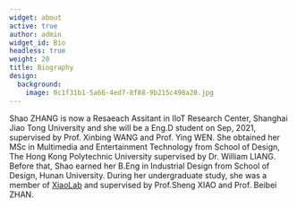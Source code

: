 ```yaml
---
widget: about
active: true
author: admin
widget_id: Bio
headless: true
weight: 20
title: Biography
design:
  background:
    image: 0c1f31b1-5a66-4ed7-8f88-9b215c498a20.jpg
---
```

Shao ZHANG is now a Resaeach Assitant in IIoT Research Center, Shanghai Jiao Tong University and she will be a Eng.D student on Sep, 2021, supervised by Prof. Xinbing WANG and Prof. Ying WEN. She obtained her MSc in Multimedia and Entertainment Technology from School of Design, The Hong Kong Polytechnic University supervised by Dr. William LIANG. Before that, Shao earned her B.Eng in Industrial Design from School of Design, Hunan University. During her undergraduate study, she was a member of [XiaoLab](xiaolab.net) and supervised by Prof.Sheng XIAO and Prof. Beibei ZHAN.
